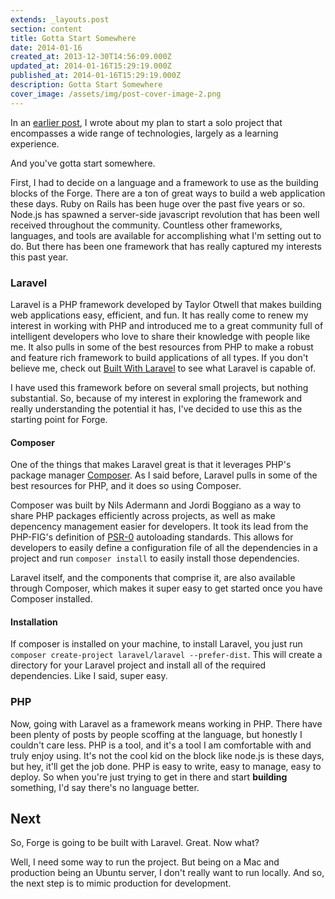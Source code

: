 ```yaml
---
extends: _layouts.post
section: content
title: Gotta Start Somewhere
date: 2014-01-16
created_at: 2013-12-30T14:56:09.000Z
updated_at: 2014-01-16T15:29:19.000Z
published_at: 2014-01-16T15:29:19.000Z
description: Gotta Start Somewhere
cover_image: /assets/img/post-cover-image-2.png
---
```


In an [earlier post](/blog/posts/in-the-beginning), I wrote about my plan to start a solo project that encompasses a wide range of technologies, largely as a learning experience. 

And you've gotta start somewhere. 

First, I had to decide on a language and a framework to use as the building blocks of the Forge. There are a ton of great ways to build a web application these days. Ruby on Rails has been huge over the past five years or so. Node.js has spawned a server-side javascript revolution that has been well received throughout the community. Countless other frameworks, languages, and tools are available for accomplishing what I'm setting out to do. But there has been one framework that has really captured my interests this past year.

### Laravel
Laravel is a PHP framework developed by Taylor Otwell that makes building web applications easy, efficient, and fun. It has really come to renew my interest in working with PHP and introduced me to a great community full of intelligent developers who love to share their knowledge with people like me. It also pulls in some of the best resources from PHP to make a robust and feature rich framework to build applications of all types. If you don't believe me, check out [Built With Laravel](https://builtwithlaravel.com/) to see what Laravel is capable of.

I have used this framework before on several small projects, but nothing substantial. So, because of my interest in exploring the framework and really understanding the potential it has, I've decided to use this as the starting point for Forge.

#### Composer
One of the things that makes Laravel great is that it leverages PHP's package manager [Composer](https://getcomposer.org/). As I said before, Laravel pulls in some of the best resources for PHP, and it does so using Composer. 

Composer was built by Nils Adermann and Jordi Boggiano as a way to share PHP packages efficiently across projects, as well as make depencency management easier for developers. It took its lead from the PHP-FIG's definition of [PSR-0](https://github.com/php-fig/fig-standards/blob/master/accepted/PSR-0.md) autoloading standards. This allows for developers to easily define a configuration file of all the dependencies in a project and run `composer install` to easily install those dependencies.

Laravel itself, and the components that comprise it, are also available through Composer, which makes it super easy to get started once you have Composer installed.

#### Installation
If composer is installed on your machine, to install Laravel, you just run `composer create-project laravel/laravel --prefer-dist`. This will create a directory for your Laravel project and install all of the required dependencies. Like I said, super easy.

### PHP
Now, going with Laravel as a framework means working in PHP. There have been plenty of posts by people scoffing at the language, but honestly I couldn't care less. PHP is a tool, and it's a tool I am comfortable with and truly enjoy using. It's not the cool kid on the block like node.js is these days, but hey, it'll get the job done. PHP is easy to write, easy to manage, easy to deploy. So when you're just trying to get in there and start **building** something, I'd say there's no language better.


## Next
So, Forge is going to be built with Laravel. Great. Now what?

Well, I need some way to run the project. But being on a Mac and production being an Ubuntu server, I don't really want to run locally. And so, the next step is to mimic production for development.
